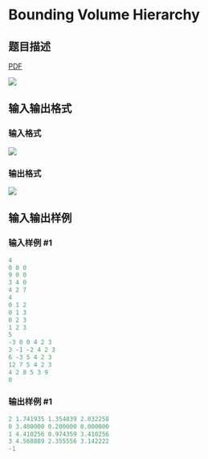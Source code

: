# Bounding Volume Hierarchy

## 题目描述

[problemUrl]: https://uva.onlinejudge.org/index.php?option=com_onlinejudge&Itemid=8&category=278&page=show_problem&problem=3734

[PDF](https://uva.onlinejudge.org/external/123/p12312.pdf)

![](https://cdn.luogu.com.cn/upload/vjudge_pic/UVA12312/835fb21d7733b9eaadc4b533a84fd59d691dd16d.png)

## 输入输出格式

### 输入格式

![](https://cdn.luogu.com.cn/upload/vjudge_pic/UVA12312/ae8bd08b0702f2d7026095807829b4920b36bb9e.png)

### 输出格式

![](https://cdn.luogu.com.cn/upload/vjudge_pic/UVA12312/fce62c2445ad1dba263a0f16dd0dc5eb9cfb03f5.png)

## 输入输出样例

### 输入样例 #1

```cpp
4
0 0 0
9 0 0
3 4 0
4 2 7
4
0 1 2
0 1 3
0 2 3
1 2 3
5
-3 0 0 4 2 3
3 -1 -2 4 2 3
6 -3 5 4 2 3
12 7 5 4 2 3
4 2 8 5 3 9
0
```


### 输出样例 #1

```cpp
2 1.741935 1.354839 2.032258
0 3.400000 0.200000 0.000000
1 4.410256 0.974359 3.410256
3 4.568889 2.355556 3.142222
-1
```


